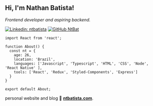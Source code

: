 <h2> Hi, I'm Nathan Batista!</h2

<p><em>Frontend developer and aspiring backend.</em></p>

[![Linkedin: ntbatista](https://img.shields.io/badge/-ntbatista-blue?style=flat-square&logo=Linkedin&logoColor=white&link=https://www.linkedin.com/in/ntbatista/)](https://www.linkedin.com/in/ntbatista/)
[![GitHub NtBat](https://img.shields.io/github/followers/NtBat?label=follow&style=social)](https://github.com/Ntbat)

```JSX
import React from 'react';

function About() {
  const nt = { 
    age: 26,
    location: 'Brazil',
    languages: ['Javascript', 'Typescript', 'HTML', 'CSS', 'Node', 'React Native' ],
    tools: ['React', 'Redux', 'Styled-Components', 'Express']
  }
}

export default About;
```

personal website and blog 📝 [**ntbatista.com**](https://ntbatista.com). 
